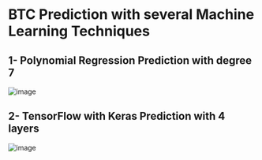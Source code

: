 # BTC Prediction with several Machine Learning Techniques

## 1- Polynomial Regression Prediction with degree 7 

![image](https://user-images.githubusercontent.com/110697139/192485843-bd2067b9-0339-4126-8cb7-e19b53ca093a.png)

## 2- TensorFlow with Keras Prediction with 4 layers

![image](https://user-images.githubusercontent.com/110697139/192486011-ab0340cc-711a-4930-8191-80d2b1351257.png)



